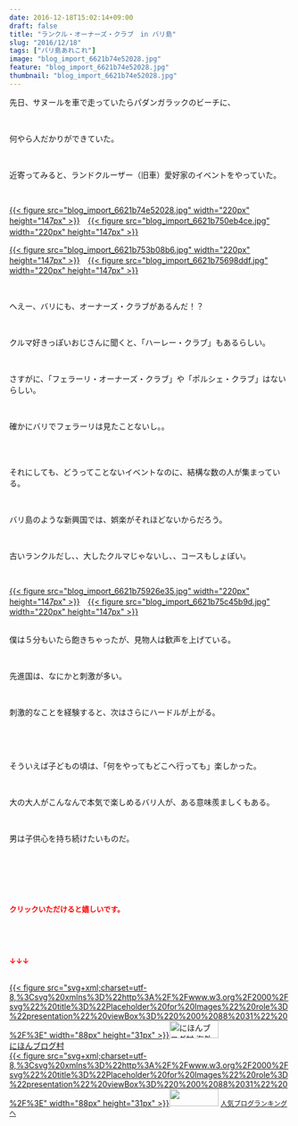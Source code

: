 ```yaml
---
date: 2016-12-18T15:02:14+09:00
draft: false
title: "ランクル・オーナーズ・クラブ　in バリ島"
slug: "2016/12/18"
tags: ["バリ島あれこれ"]
image: "blog_import_6621b74e52028.jpg"
feature: "blog_import_6621b74e52028.jpg"
thumbnail: "blog_import_6621b74e52028.jpg"
---
```

<p>先日、サヌールを車で走っていたらパダンガラックのビーチに、</p><p> </p><p>何やら人だかりができていた。</p><p> </p><p>近寄ってみると、ランドクルーザー（旧車）愛好家のイベントをやっていた。</p><p> </p><p><a href="blog_import_6621b74f6bcfc.jpg">{{< figure src="blog_import_6621b74e52028.jpg" width="220px" height="147px" >}}</a>　<a href="blog_import_6621b75236970.jpg">{{< figure src="blog_import_6621b750eb4ce.jpg" width="220px" height="147px" >}}</a>　</p><p><a href="blog_import_6621b754d5a47.jpg">{{< figure src="blog_import_6621b753b08b6.jpg" width="220px" height="147px" >}}</a>　<a href="blog_import_6621b757aba73.jpg">{{< figure src="blog_import_6621b75698ddf.jpg" width="220px" height="147px" >}}</a></p><p> </p><p>へえー、バリにも、オーナーズ・クラブがあるんだ！？</p><p> </p><p>クルマ好きっぽいおじさんに聞くと、「ハーレー・クラブ」もあるらしい。</p><p> </p><p>さすがに、「フェラーリ・オーナーズ・クラブ」や「ポルシェ・クラブ」はないらしい。</p><p> </p><p>確かにバリでフェラーリは見たことないし。。</p><p> </p><p><br/>それにしても、どうってことないイベントなのに、結構な数の人が集まっている。</p><p> </p><p>バリ島のような新興国では、娯楽がそれほどないからだろう。</p><p> </p><p>古いランクルだし、、大したクルマじゃないし、、コースもしょぼい。</p><p> </p><p><a href="blog_import_6621b75a41297.jpg">{{< figure src="blog_import_6621b75926e35.jpg" width="220px" height="147px" >}}</a>　<a href="blog_import_6621b75d71ce2.jpg">{{< figure src="blog_import_6621b75c45b9d.jpg" width="220px" height="147px" >}}</a></p><p><br/>僕は５分もいたら飽きちゃったが、見物人は歓声を上げている。</p><p> </p><p>先進国は、なにかと刺激が多い。</p><p> </p><p>刺激的なことを経験すると、次はさらにハードルが上がる。</p><p> </p><p> </p><p>そういえば子どもの頃は、「何をやってもどこへ行っても」楽しかった。</p><p> </p><p>大の大人がこんなんで本気で楽しめるバリ人が、ある意味羨ましくもある。</p><p> </p><p>男は子供心を持ち続けたいものだ。</p><p> </p><p> </p><p> </p><p><font color="#ff0000" size="2"><strong>クリックいただけると嬉しいです。</strong></font></p><p> </p><p> </p><p><font color="#ff0000" size="2"><strong>↓↓↓</strong></font></p><p><br/><a href="ranking.html?p_cid=01260127" target="_blank">{{< figure src="svg+xml;charset=utf-8,%3Csvg%20xmlns%3D%22http%3A%2F%2Fwww.w3.org%2F2000%2Fsvg%22%20title%3D%22Placeholder%20for%20Images%22%20role%3D%22presentation%22%20viewBox%3D%220%200%2088%2031%22%20%2F%3E" width="88px" height="31px" >}}<noscript><img width="88" height="31" alt="にほんブログ村 海外生活ブログ バリ島情報へ" src="https://img-proxy.blog-video.jp/images?url=http%3A%2F%2Foverseas.blogmura.com%2Fbali%2Fimg%2Fbali88_31.gif" border="0"></noscript></a><br/><a href="ranking.html?p_cid=01260127" target="_blank">にほんブログ村</a><br/><a title="人気ブログランキングへ" href="link.php?1804582">{{< figure src="svg+xml;charset=utf-8,%3Csvg%20xmlns%3D%22http%3A%2F%2Fwww.w3.org%2F2000%2Fsvg%22%20title%3D%22Placeholder%20for%20Images%22%20role%3D%22presentation%22%20viewBox%3D%220%200%2088%2031%22%20%2F%3E" width="88px" height="31px" >}}<noscript><img width="88" height="31" src="https://blog.with2.net/img/banner/banner_22.gif" border="0"></noscript></a> <a style="font-size: 12px;" href="link.php?1804582">人気ブログランキングへ</a></p>

